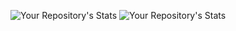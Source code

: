 ![Your Repository's Stats](https://github-readme-stats.vercel.app/api/top-langs/?username=LucaNeri92&theme=blue-green)
![Your Repository's Stats](https://github-readme-stats.vercel.app/api?username=LucaNeri92&show_icons=true)
